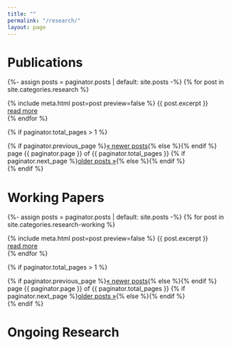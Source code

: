 ```yaml
---
title: ""
permalink: "/research/"
layout: page
---
```

# **Publications**
{%- assign posts = paginator.posts | default: site.posts -%}
{% for post in site.categories.research %}
  <article>
    {% include meta.html post=post preview=false %}
    {{ post.excerpt }}
    <div class="more"><a href="{{ post.url | relative_url }}">read more</a></div>
  </article>
{% endfor %}

{% if paginator.total_pages > 1 %}
  <footer>
    {% if paginator.previous_page %}<a href="{{ paginator.previous_page_path | relative_url }}">« newer posts</a>{% else %}<span></span>{% endif %}
    <span>page {{ paginator.page }} of {{ paginator.total_pages }}</span>
    {% if paginator.next_page %}<a href="{{ paginator.next_page_path | relative_url }}">older posts »</a>{% else %}<span></span>{% endif %}
  </footer>
{% endif %}

# **Working Papers**

{%- assign posts = paginator.posts | default: site.posts -%}
{% for post in site.categories.research-working %}
  <article>
    {% include meta.html post=post preview=false %}
    {{ post.excerpt }}
    <div class="more"><a href="{{ post.url | relative_url }}">read more</a></div>
  </article>
{% endfor %}

{% if paginator.total_pages > 1 %}
  <footer>
    {% if paginator.previous_page %}<a href="{{ paginator.previous_page_path | relative_url }}">« newer posts</a>{% else %}<span></span>{% endif %}
    <span>page {{ paginator.page }} of {{ paginator.total_pages }}</span>
    {% if paginator.next_page %}<a href="{{ paginator.next_page_path | relative_url }}">older posts »</a>{% else %}<span></span>{% endif %}
  </footer>
{% endif %}

# **Ongoing Research**
